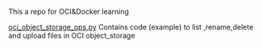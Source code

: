 This a repo for OCI&Docker learning

[oci_object_storage_ops.py](oci_object_storage_ops.py)
Contains code (example) to list ,rename,delete and upload files in OCI object_storage
